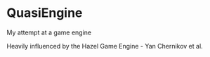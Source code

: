 # QuasiEngine
My attempt at a game engine

Heavily influenced by the Hazel Game Engine - Yan Chernikov et al.

